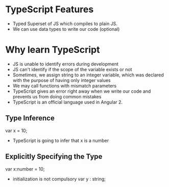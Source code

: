 # TypeScript Features
* Typed Superset of JS which compiles to plain JS.
* We can use data types to write our code (optional)

# Why learn TypeScript
* JS is unable to identify errors during development
* JS can't identify if the scope of the variable exists or not
* Sometimes, we assign string to an integer variable, which was declared with the purpose of having only integer values
* We may call functions with mismatch parameters
* TypeScript gives an error right away when we write our code and prevents us from doing common mistakes
* TypeScript is an official language used in Angular 2.

## Type Inference
var x = 10;
* TypeScript is going to infer that x is a number

## Explicitly Specifying the Type
var x:number = 10;
* initialization is not compulsory
var y : string;
